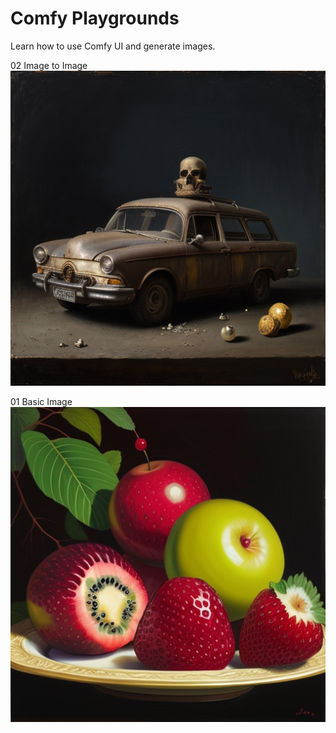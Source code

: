# Comfy Playgrounds

Learn how to use Comfy UI and generate images.

02 Image to Image
![Image to Image](02-image-to-image-250610/02-image-to-image.png)

01 Basic Image  
![Basic Image](01-basic-images-250609/01-basic-images-250609.png)
